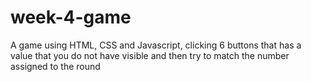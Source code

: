 # week-4-game

A game using HTML, CSS and Javascript, clicking 6 buttons that has a value that you do not have visible and then try to match the number assigned to the round
